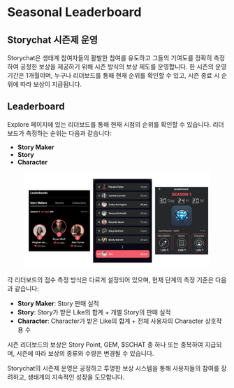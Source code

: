 # Seasonal Leaderboard

## Storychat 시즌제 운영

Storychat은 생태계 참여자들의 활발한 참여를 유도하고 그들의 기여도를 정확히 측정하여 공정한 보상을 제공하기 위해 시즌 방식의 보상 제도를 운영합니다. 한 시즌의 운영 기간은 1개월이며, 누구나 리더보드를 통해 현재 순위를 확인할 수 있고, 시즌 종료 시 순위에 따라 보상이 지급됩니다.





## Leaderboard

Explore 페이지에 있는 리더보드를 통해 현재 시점의 순위를 확인할 수 있습니다. 리더보드가 측정하는 순위는 다음과 같습니다:

* **Story Maker**
* **Story**
* **Character**

<figure><img src="../../.gitbook/assets/image (17) (1).png" alt=""><figcaption></figcaption></figure>

각 리더보드의 점수 측정 방식은 다르게 설정되어 있으며, 현재 단계의 측정 기준은 다음과 같습니다:

* **Story Maker**: Story 판매 실적
* **Story**: Story가 받은 Like의 합계 + 개별 Story의 판매 실적
* **Character**: Character가 받은 Like의 합계 + 전체 사용자의 Character 상호작용 수



시즌 리더보드의 보상은 Story Point, GEM, $SCHAT 중 하나 또는 중복하여 지급되며, 시즌에 따라 보상의 종류와 수량은 변경될 수 있습니다.

Storychat의 시즌제 운영은 공정하고 투명한 보상 시스템을 통해 사용자들의 참여를 장려하고, 생태계의 지속적인 성장을 도모합니다.

